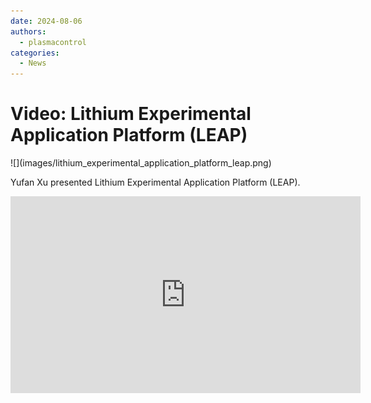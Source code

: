 ```yaml
---
date: 2024-08-06
authors:
  - plasmacontrol
categories:
  - News
---
```


# Video: Lithium Experimental Application Platform (LEAP)

<div class="post-title-image" markdown="span">
![](images/lithium_experimental_application_platform_leap.png)
</div>

Yufan Xu presented Lithium Experimental Application Platform (LEAP).

<!-- more -->

<div class="video-wrapper">
<iframe width="560" height="315" src="https://www.youtube.com/embed/0jCzSRuOuZg?si=y-4nUphRASbFd87Y" title="YouTube video player" frameborder="0" allow="accelerometer; autoplay; clipboard-write; encrypted-media; gyroscope; picture-in-picture; web-share" referrerpolicy="strict-origin-when-cross-origin" allowfullscreen></iframe>
</div>